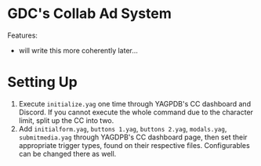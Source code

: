 # GDC's Collab Ad System

Features:
- will write this more coherently later...

# Setting Up

1. Execute `initialize.yag` one time through YAGPDB's CC dashboard and Discord. If you cannot execute the whole command due to the character limit, split up the CC into two.
2. Add `initialform.yag`, `buttons 1.yag`, `buttons 2.yag`, `modals.yag`, `submitmedia.yag` through YAGDPB's CC dashboard page, then set their appropriate trigger types, found on their respective files. Configurables can be changed there as well.